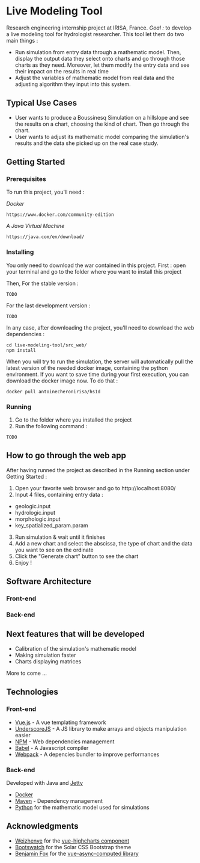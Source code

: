 # Live Modeling Tool

Research engineering internship project at IRISA, France.
*Goal :* to develop a live modeling tool for hydrologist researcher. This tool
let them do two main things :
* Run simulation from entry data through a mathematic model. Then, display the
 output data they select onto charts and go through those charts as they need.
 Moreover, let them modify the entry data and see their impact on the results in
 real time
 * Adjust the variables of mathematic model from real data and the adjusting
 algorithm they input into this system.

## Typical Use Cases
* User wants to produce a Boussinesq Simulation on a hillslope and see the results
on a chart, choosing the kind of chart. Then go through the chart.
* User wants to adjust its mathematic model comparing the simulation's results
and the data she picked up on the real case study.

## Getting Started

### Prerequisites
To run this project, you'll need :

*Docker*
```
https://www.docker.com/community-edition
```

*A Java Virtual Machine*
```
https://java.com/en/download/
```

### Installing
You only need to download the war contained in this project.
First : open your terminal and go to the folder where you want to install this project

Then,
For the stable version :
```
TODO
```

For the last development version :
```
TODO
```

In any case, after downloading the project, you'll need to download the web dependencies :
```
cd live-modeling-tool/src_web/
npm install
```

When you will try to run the simulation, the server will automatically pull the
latest version of the needed docker image, containing the python environment.
If you want to save time during your first execution, you can download the docker image now.
To do that :
```
docker pull antoinecheronirisa/hs1d
```

### Running
1. Go to the folder where you installed the project
2. Run the following command :
```
TODO
```

## How to go through the web app
After having runned the project as described in the Running section
under Getting Started :

1. Open your favorite web browser and go to http://localhost:8080/
2. Input 4 files, containing entry data :
* geologic.input
* hydrologic.input
* morphologic.input
* key_spatialized_param.param

3. Run simulation & wait until it finishes
4. Add a new chart and select the abscissa, the type of chart and the data
you want to see on the ordinate
5. Click the "Generate chart" button to see the chart
6. Enjoy !

## Software Architecture
### Front-end

### Back-end

## Next features that will be developed
* Calibration of the simulation's mathematic model
* Making simulation faster
* Charts displaying matrices

More to come ...

## Technologies

### Front-end
* [Vue.js](https://vuejs.org/) - A vue templating framework
* [UnderscoreJS](http://underscorejs.org/) - A JS library to make arrays and objects manipulation easier
* [NPM](https://www.npmjs.com/) - Web dependencies management
* [Babel](https://babeljs.io/) - A Javascript compiler
* [Webpack](https://webpack.js.org/) - A depencies bundler to improve performances

### Back-end
Developed with Java and [Jetty](http://www.eclipse.org/jetty/)
* [Docker](https://www.docker.com/)
* [Maven](https://maven.apache.org/) - Dependency management
* [Python](https://www.python.org/) for the mathematic model used for simulations

## Acknowledgments
* [Weizhenye](https://woozy.im/) for the [vue-highcharts component](https://github.com/weizhenye/vue-highcharts)
* [Bootswatch](https://bootswatch.com/solar/) for the Solar CSS Bootstrap theme
* [Benjamin Fox](https://github.com/foxbenjaminfox) for the [vue-async-computed library](https://github.com/foxbenjaminfox/vue-async-computed)
